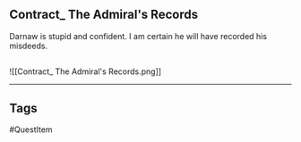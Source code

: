 ## Contract_ The Admiral's Records
Darnaw is stupid and confident.
I am certain he will have recorded his misdeeds.
## 
![[Contract_ The Admiral's Records.png]]

---
## Tags
#QuestItem